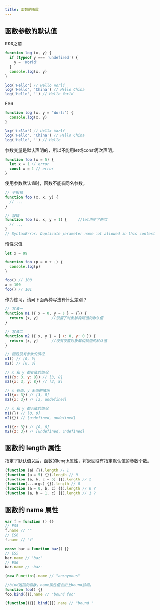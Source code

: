 ```yaml
---
title: 函数的拓展
---
```

## 函数参数的默认值

ES6之前

```javascript
function log (x, y) {
  if (typeof y === 'undefined') {
    y = 'World'
  }
  console.log(x, y)
}

log('Hello') // Hello World
log('Hello', 'China') // Hello China
log('Hello', '') // Hello World
```

ES6

```javascript
function log (x, y = 'World') {
  console.log(x, y)
}

log('Hello') // Hello World
log('Hello', 'China') // Hello China
log('Hello', '') // Hello
```

参数变量是默认声明的，所以不能用let或const再次声明。

```javascript
function foo (x = 5) {
  let x = 1 // error
  const x = 2 // error
}
```

使用参数默认值时，函数不能有同名参数。

```javascript
// 不报错
function foo (x, x, y) {
  // ...
}

// 报错
function foo (x, x, y = 1) {     //let声明了两次
  // ...
}
// SyntaxError: Duplicate parameter name not allowed in this context
```

惰性求值

```javascript
let x = 99

function foo (p = x + 1) {
  console.log(p)
}

foo() // 100
x = 100
foo() // 101
```

作为练习，请问下面两种写法有什么差别？

```javascript
// 写法一
function m1 ({ x = 0, y = 0 } = {}) {
  return [x, y]      //设置了对象解构赋值的默认值
}

// 写法二
function m2 ({ x, y } = { x: 0, y: 0 }) {
  return [x, y]      //没有设置对象解构赋值的默认值
}
```

```javascript
// 函数没有参数的情况
m1() // [0, 0]
m2() // [0, 0]

// x 和 y 都有值的情况
m1({x: 3, y: 8}) // [3, 8]
m2({x: 3, y: 8}) // [3, 8]

// x 有值，y 无值的情况
m1({x: 3}) // [3, 0]
m2({x: 3}) // [3, undefined]

// x 和 y 都无值的情况
m1({}) // [0, 0]
m2({}) // [undefined, undefined]

m1({z: 3}) // [0, 0]
m2({z: 3}) // [undefined, undefined]
```

## 函数的 length 属性

指定了默认值以后，函数的length属性，将返回没有指定默认值的参数个数。

```javascript
(function (a) {}).length // 1
(function (a = 5) {}).length // 0
(function (a, b, c = 5) {}).length // 2
(function(...args) {}).length // 0
(function (a = 0, b, c) {}).length // 0 ?
(function (a, b = 1, c) {}).length // 1 ?
```

## 函数的 name 属性

```javascript
var f = function () {}
// ES5
f.name // ""
// ES6
f.name // "f"

const bar = function baz() {}
// ES5
bar.name // "baz"
// ES6
bar.name // "baz"

(new Function).name // "anonymous"

//bind返回的函数，name属性值会加上bound前缀。
function foo() {}
foo.bind({}).name // "bound foo"

(function(){}).bind({}).name // "bound "
```
